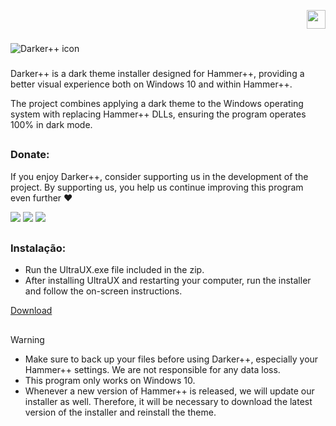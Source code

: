 <!DOCTYPE html>
<div align="right">

<a href="https://github.com/Source-BR/Darkerplusplus/blob/main/Readmes/Brazilian.md" target="_blank"><img src="https://github.com/Source-BR/Darkerplusplus/blob/main/Readmes/Imagens/flag_br.png" height="30" width="30" target="_blank"></a>

</div>

###

<img align="center" src="https://github.com/Source-BR/Darkerplusplus/blob/main/Readmes/Imagens/title.png" alt="Darker++ icon" />

###

Darker++ is a dark theme installer designed for Hammer++, providing a better visual experience both on Windows 10 and within Hammer++.

The project combines applying a dark theme to the Windows operating system with replacing Hammer++ DLLs, ensuring the program operates 100% in dark mode.

##

### Donate:

If you enjoy Darker++, consider supporting us in the development of the project. By supporting us, you help us continue improving this program even further ❤️

<a href="https://nubank.com.br/cobrar/1na00u/67594881-0eb2-45fc-b73c-7d065d9ba400" target="_blank"><img src="https://img.shields.io/badge/nubank-820AD1?style=for-the-badge&logo=nubank&logoColor=white" target="_blank"></a>
<a href="https://ko-fi.com/oficial_dazai" target="_blank"><img src="https://img.shields.io/badge/Ko--fi-F16061?style=for-the-badge&logo=ko-fi&logoColor=white" target="_blank"></a>
<a href="https://www.paypal.com/donate/?business=AUZRQZ6DZZAPQ&no_recurring=0&currency_code=USD" target="_blank"><img src="https://img.shields.io/badge/PayPal-00457C?style=for-the-badge&logo=paypal&logoColor=white" target="_blank"></a>

##

### Instalação:

- Run the UltraUX.exe file included in the zip.
- After installing UltraUX and restarting your computer, run the installer and follow the on-screen instructions.

[Download](https://github.com/TeamSourceBR/Darkerplusplus/releases)

##

> [!WARNING]
> - Make sure to back up your files before using Darker++, especially your Hammer++ settings. We are not responsible for any data loss.
> - This program only works on Windows 10.
> - Whenever a new version of Hammer++ is released, we will update our installer as well. Therefore, it will be necessary to download the latest version of the installer and reinstall the theme.
